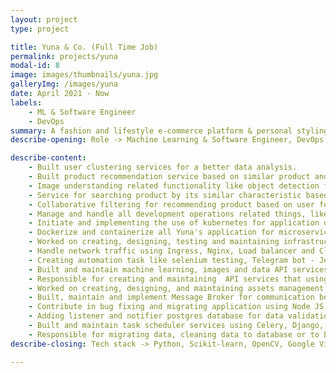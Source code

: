 ```yaml
---
layout: project
type: project

title: Yuna & Co. (Full Time Job)
permalink: projects/yuna
modal-id: 8
image: images/thumbnails/yuna.jpg
galleryImg: /images/yuna
date: April 2021 - Now
labels:
    - ML & Software Engineer
    - DevOps
summary: A fashion and lifestyle e-commerce platform & personal styling based on Artificial Intelligence.
describe-opening: Role -> Machine Learning & Software Engineer, DevOps

describe-content:
    - Built user clustering services for a better data analysis.
    - Built product recommendation service based on similar product and caching strategy for its result.
    - Image understanding related functionality like object detection for looking duplicated image, object recognition for stylecard generator functionality (outfit reference image consist of products to be recommended), color picker based on similar RGB value,  etc.
    - Service for searching product by its similar characteristic based on image and/or tagging, used for another functionality like user wardrobe (user personal collection and recommendation outfit), stylecard generator (admin tool for faster generating stylecard) and product similar for main website.
    - Collaborative filtering for recommending product based on user feedback and construct general user profiles characteristic.
    - Manage and handle all development operations related things, like deployment, server management, application containerization, automation etc.
    - Initiate and implementing the use of kubernetes for application deployment along with CI/CD pipeline deployment using jenkins, ansible and other related framework.
    - Dockerize and containerize all Yuna's application for microservices application deployment.
    - Worked on creating, designing, testing and maintaining infrastructure for all services and application.
    - Handle network traffic using Ingress, Nginx, Load balancer and Cloudflare.
    - Creating automation task like selenium testing, Telegram bot - Jenkins integration (able to send Jenkins command via button Telegram chat group), updating images product set on Google Vision, automatic bakcup database, WhatsApp server for sending message via UI automation (web based and windows application based)
    - Built and maintain machine learning, images and data API services using python Fast API.
    - Responsible for creating and maintaining  API services that using Python and contribute in maintaining API that using Node JS.
    - Worked on creating, designing, and maintaining assets management services with capabilites for image manipulation (padding, crop, resize, modify color) and caching its derivative image for speedy load.
    - Built, maintain and implement Message Broker for communication between services using Rabbit MQ.
    - Contribute in bug fixing and migrating application using Node JS API to new framework.
    - Adding listener and notifier postgres database for data validation.
    - Built and maintain task scheduler services using Celery, Django, Mongo db and Rabbit MQ.
    - Responsible for migrating data, cleaning data to database or to be served as data summary for further analysis.
describe-closing: Tech stack -> Python, Scikit-learn, OpenCV, Google Vision, Numpy, Pandas, Google Cloud Platform, Amazon Web Services, Kubernetes, Ansible, Terraform, Kubernetes Operations (KOps), Jenkins, Cloudflare, Telegram bot UI, Bitbucket webhook, Selenium, PyWinAuto, Flask, FastAPI, Django, Celery, Rabbit MQ, Postgres, Mongo DB, NodeJS, TypeORM, Typescript.

---
```

